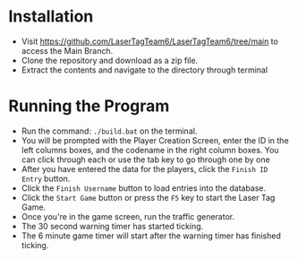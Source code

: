 # Installation
- Visit https://github.com/LaserTagTeam6/LaserTagTeam6/tree/main to access the Main Branch.
- Clone the repository and download as a zip file.
- Extract the contents and navigate to the directory through terminal

# Running the Program
- Run the command: `./build.bat` on the terminal.
- You will be prompted with the Player Creation Screen, enter the ID in the left columns boxes, and the  codename in the right column boxes. You can click through each or use the tab key to go through one by one
- After you have entered the data for the players, click the `Finish ID Entry` button.
- Click the `Finish Username` button to load entries into the database.
- Click the `Start Game` button or press the `F5` key to start the Laser Tag Game.
- Once you're in the game screen, run the traffic generator.
- The 30 second warning timer has started ticking.
- The 6 minute game timer will start after the warning timer has finished ticking.
